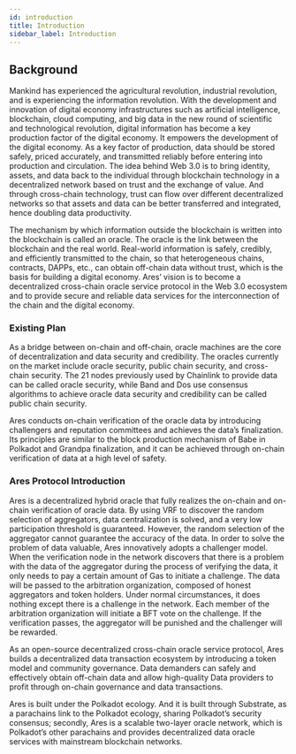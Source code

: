 ```yaml
---
id: introduction
title: Introduction
sidebar_label: Introduction
---
```

## Background

Mankind has experienced the agricultural revolution, industrial revolution, and is experiencing the information revolution. With the development and innovation of digital economy infrastructures such as artificial intelligence, blockchain, cloud computing, and big data in the new round of scientific and technological revolution, digital information has become a key production factor of the digital economy. It empowers the development of the digital economy. As a key factor of production, data should be stored safely, priced accurately, and transmitted reliably before entering into production and circulation. The idea behind Web 3.0 is to bring identity, assets, and data back to the individual through blockchain technology in a decentralized network based on trust and the exchange of value. And through cross-chain technology, trust can flow over different decentralized networks so that assets and data can be better transferred and integrated, hence doubling data productivity.

The mechanism by which information outside the blockchain is written into the blockchain is called an oracle. The oracle is the link between the blockchain and the real world. Real-world information is safely, credibly, and efficiently transmitted to the chain, so that heterogeneous chains, contracts, DAPPs, etc., can obtain off-chain data without trust, which is the basis for building a digital economy. Ares’ vision is to become a decentralized cross-chain oracle service protocol in the Web 3.0 ecosystem and to provide secure and reliable data services for the interconnection of the chain and the digital economy.

### Existing Plan
As a bridge between on-chain and off-chain, oracle machines are the core of decentralization and data security and credibility. The oracles currently on the market include oracle security, public chain security, and cross-chain security. The 21 nodes previously used by Chainlink to provide data can be called oracle security, while Band and Dos use consensus algorithms to achieve oracle data security and credibility can be called public chain security.

Ares conducts on-chain verification of the oracle data by introducing challengers and reputation committees and achieves the data’s finalization. Its principles are similar to the block production mechanism of Babe in Polkadot and Grandpa finalization, and it can be achieved through on-chain verification of data at a high level of safety.

### Ares Protocol Introduction
Ares is a decentralized hybrid oracle that fully realizes the on-chain and on-chain verification of oracle data. By using VRF to discover the random selection of aggregators, data centralization is solved, and a very low participation threshold is guaranteed. However, the random selection of the aggregator cannot guarantee the accuracy of the data. In order to solve the problem of data valuable, Ares innovatively adopts a challenger model. When the verification node in the network discovers that there is a problem with the data of the aggregator during the process of verifying the data, it only needs to pay a certain amount of Gas to initiate a challenge. The data will be passed to the arbitration organization, composed of honest aggregators and token holders. Under normal circumstances, it does nothing except there is a challenge in the network. Each member of the arbitration organization will initiate a BFT vote on the challenge. If the verification passes, the aggregator will be punished and the challenger will be rewarded.

As an open-source decentralized cross-chain oracle service protocol, Ares builds a decentralized data transaction ecosystem by introducing a token model and community governance. Data demanders can safely and effectively obtain off-chain data and allow high-quality Data providers to profit through on-chain governance and data transactions.

Ares is built under the Polkadot ecology. And it is built through Substrate, as a parachains link to the Polkadot ecology, sharing Polkadot’s security consensus; secondly, Ares is a scalable two-layer oracle network, which is Polkadot’s other parachains and provides decentralized data oracle services with mainstream blockchain networks.

